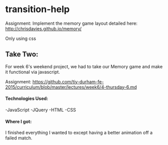 # transition-help

Assignment:
Implement the memory game layout detailed here: http://chrisdavies.github.io/memory/

Only using css

## Take Two:

For week 6's weekend project, we had to take our Memory game and make it functional via javascript.

Assignment: 
https://github.com/tiy-durham-fe-2015/curriculum/blob/master/lectures/week6/4-thursday-6.md

#### Technologies Used:

-JavaScript
-JQuery
-HTML
-CSS

#### Where I got:

I finished everything I wanted to except having a better animation off a failed match.

